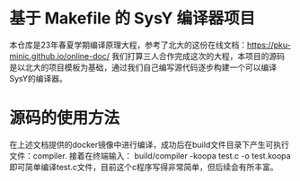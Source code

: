 # 基于 Makefile 的 SysY 编译器项目
本仓库是23年春夏学期编译原理大程，参考了北大的这份在线文档：https://pku-minic.github.io/online-doc/
我们打算三人合作完成这次的大程，本项目的源码是以北大的项目模板为基础，通过我们自己编写源代码逐步构建一个可以编译SysY的编译器。
# 源码的使用方法
在上述文档提供的docker镜像中进行编译，成功后在build文件目录下产生可执行文件：compiler.
接着在终端输入：
build/compiler -koopa test.c -o test.koopa
即可简单编译test.c文件，目前这个c程序写得非常简单，但后续会有所丰富。